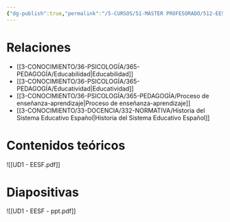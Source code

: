 ```yaml
---
{"dg-publish":true,"permalink":"/5-CURSOS/51-MÁSTER PROFESORADO/512-EESF/UD1 - Educación y sociedad. El contrato social de la educación./"}
---
```


# Relaciones
- [[3-CONOCIMIENTO/36-PSICOLOGÍA/365-PEDAGOGÍA/Educabilidad\|Educabilidad]]
- [[3-CONOCIMIENTO/36-PSICOLOGÍA/365-PEDAGOGÍA/Educatividad\|Educatividad]]
- [[3-CONOCIMIENTO/36-PSICOLOGÍA/365-PEDAGOGÍA/Proceso de enseñanza-aprendizaje\|Proceso de enseñanza-aprendizaje]]
- [[3-CONOCIMIENTO/33-DOCENCIA/332-NORMATIVA/Historia del Sistema Educativo Español\|Historia del Sistema Educativo Español]]
# Contenidos teóricos
![[UD1 - EESF.pdf]]
# Diapositivas
![[UD1 - EESF - ppt.pdf]]